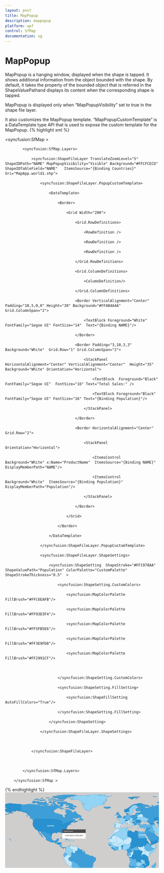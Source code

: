 ```yaml
---
layout: post
title: MapPopup
description: mappopup
platform: wpf
control: SfMap
documentation: ug
---
```


# MapPopup

MapPopup is a hanging window, displayed when the shape is tapped. It shows additional information from the object bounded with the shape. By default, it takes the property of the bounded object that is referred in the ShapeValuePathand displays its content when the corresponding shape is tapped.

MapPopup is displayed only when “MapPopupVisibility” set to true in the shape file layer.

It also customizes the MapPopup template. “MapPopupCustomTemplate” is a DataTemplate type API that is used to expose the custom template for the MapPopup.
{% highlight xml %}



<syncfusion:SfMap >

            <syncfusion:SfMap.Layers>

                <syncfusion:ShapeFileLayer TranslateZoomLevel="5"  ShapeIDPath="NAME" MapPopupVisibility="Visible" Background="#FFCFCECD" ShapeIDTableField="NAME"   ItemsSource="{Binding Countries}" Uri="MapApp.world1.shp">

                    <syncfusion:ShapeFileLayer.PopupCustomTemplate>

                        <DataTemplate>

                            <Border>

                                <Grid Width="200">

                                    <Grid.RowDefinitions>

                                        <RowDefinition />

                                        <RowDefinition />

                                        <RowDefinition />

                                    </Grid.RowDefinitions>

                                    <Grid.ColumnDefinitions>

                                        <ColumnDefinition/>

                                    </Grid.ColumnDefinitions>

                                    <Border VerticalAlignment="Center" Padding="10,5,0,0" Height="30" Background="#FF4B4A4A"  Grid.ColumnSpan="2">

                                        <TextBlock Foreground="White" FontFamily="Segoe UI" FontSize="14"  Text="{Binding NAME}"/>

                                    </Border>

                                    <Border Padding="3,10,3,3"  Background="White"  Grid.Row="1" Grid.ColumnSpan="2">

                                        <StackPanel HorizontalAlignment="Center" VerticalAlignment="Center"  Height="35" Background="White" Orientation="Horizontal">

                                            <TextBlock  Foreground="Black" FontFamily="Segoe UI"  FontSize="16" Text="Total Sales:" />

                                            <TextBlock Foreground="Black"  FontFamily="Segoe UI" FontSize="16" Text="{Binding Population}"/>

                                        </StackPanel>

                                    </Border>

                                    <Border HorizontalAlignment="Center" Grid.Row="2">

                                        <StackPanel Orientation="Horizontal">

                                            <ItemsControl Background="White" x:Name="ProductName"  ItemsSource="{Binding NAME}" DisplayMemberPath="NAME"/>

                                            <ItemsControl  Background="White"  ItemsSource="{Binding Population}" DisplayMemberPath="Population"/>

                                        </StackPanel>

                                    </Border>

                                </Grid>

                            </Border>

                        </DataTemplate>

                    </syncfusion:ShapeFileLayer.PopupCustomTemplate>

                    <syncfusion:ShapeFileLayer.ShapeSettings>

                        <syncfusion:ShapeSetting  ShapeStroke="#FF1978AA" ShapeValuePath="Population" ColorPalette="CustomPalette" ShapeStrokeThickness="0.5"  >

                            <syncfusion:ShapeSetting.CustomColors>

                                <syncfusion:MapColorPalette FillBrush="#FFC6EAFB"/>

                                <syncfusion:MapColorPalette FillBrush="#FF93D3F4"/>

                                <syncfusion:MapColorPalette FillBrush="#FF5FB5E6"/>

                                <syncfusion:MapColorPalette FillBrush="#FF3E9FD8"/>

                                <syncfusion:MapColorPalette FillBrush="#FF2991CF"/>



                            </syncfusion:ShapeSetting.CustomColors>

                            <syncfusion:ShapeSetting.FillSetting>

                                <syncfusion:ShapeFillSetting AutoFillColors="True"/>

                            </syncfusion:ShapeSetting.FillSetting>

                        </syncfusion:ShapeSetting>

                    </syncfusion:ShapeFileLayer.ShapeSettings>



                </syncfusion:ShapeFileLayer>



            </syncfusion:SfMap.Layers>

        </syncfusion:SfMap >

{% endhighlight %}
![](MapPopup_images/MapPopup_img1.png)



